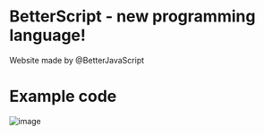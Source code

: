 # BetterScript - new programming language!
Website made by @BetterJavaScript
# Example code
![image](https://user-images.githubusercontent.com/106377346/170729379-5c852b6c-c5ae-4abb-8ace-5bdb9a9ddebe.png)
